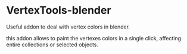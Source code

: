 # VertexTools-blender
Useful addon to deal with vertex colors in blender.

this addon allows to paint the vertexes colors in a single click, affecting entire collections or selected objects.

